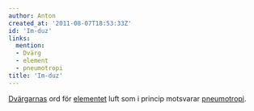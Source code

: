 ```yaml
---
author: Anton
created_at: '2011-08-07T18:53:33Z'
id: 'Im-duz'
links:
  mention:
  - Dvärg
  - element
  - pneumotropi
title: 'Im-duz'
---
```


[Dvärgarnas] ord för [elementet] luft som i princip motsvarar [pneumotropi].

  [Dvärgarnas]: Dvärg
  [elementet]: element
  [pneumotropi]: pneumotropi
